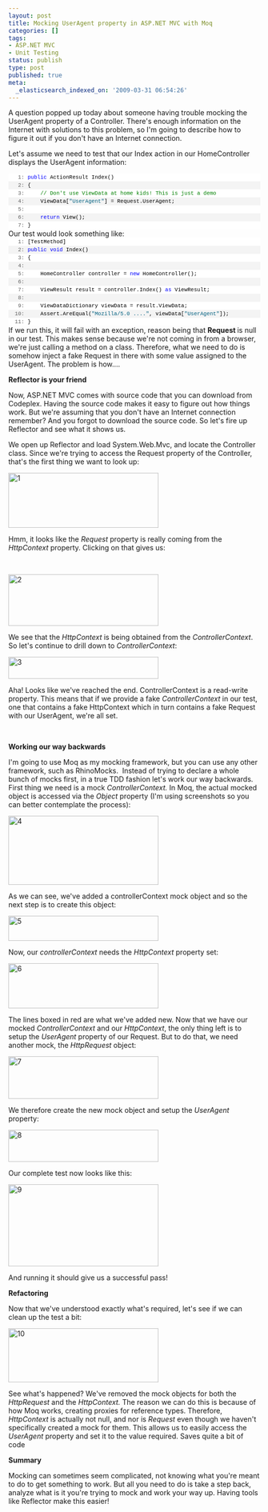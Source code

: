 ```yaml
---
layout: post
title: Mocking UserAgent property in ASP.NET MVC with Moq
categories: []
tags:
- ASP.NET MVC
- Unit Testing
status: publish
type: post
published: true
meta:
  _elasticsearch_indexed_on: '2009-03-31 06:54:26'
---
```

A question popped up today about someone having trouble mocking the UserAgent property of a Controller. There's enough information on the Internet with solutions to this problem, so I'm going to describe how to figure it out if you don't have an Internet connection.

Let's assume we need to test that our Index action in our HomeController displays the UserAgent information:
<div>
<div style="font-size:8pt;overflow:visible;width:100%;color:black;line-height:12pt;font-family:consolas, 'Courier New', courier, monospace;background-color:#f4f4f4;border-style:none;padding:0;">
<pre style="font-size:8pt;overflow:visible;width:100%;color:black;line-height:12pt;font-family:consolas, 'Courier New', courier, monospace;background-color:white;border-style:none;margin:0;padding:0;"><span style="color:#606060;">   1:</span> <span style="color:#0000ff;">public</span> ActionResult Index()</pre>
<pre style="font-size:8pt;overflow:visible;width:100%;color:black;line-height:12pt;font-family:consolas, 'Courier New', courier, monospace;background-color:#f4f4f4;border-style:none;margin:0;padding:0;"><span style="color:#606060;">   2:</span> {</pre>
<pre style="font-size:8pt;overflow:visible;width:100%;color:black;line-height:12pt;font-family:consolas, 'Courier New', courier, monospace;background-color:white;border-style:none;margin:0;padding:0;"><span style="color:#606060;">   3:</span>     <span style="color:#008000;">// Don't use ViewData at home kids! This is just a demo</span></pre>
<pre style="font-size:8pt;overflow:visible;width:100%;color:black;line-height:12pt;font-family:consolas, 'Courier New', courier, monospace;background-color:#f4f4f4;border-style:none;margin:0;padding:0;"><span style="color:#606060;">   4:</span>     ViewData[<span style="color:#006080;">"UserAgent"</span>] = Request.UserAgent;</pre>
<pre style="font-size:8pt;overflow:visible;width:100%;color:black;line-height:12pt;font-family:consolas, 'Courier New', courier, monospace;background-color:white;border-style:none;margin:0;padding:0;"><span style="color:#606060;">   5:</span></pre>
<pre style="font-size:8pt;overflow:visible;width:100%;color:black;line-height:12pt;font-family:consolas, 'Courier New', courier, monospace;background-color:#f4f4f4;border-style:none;margin:0;padding:0;"><span style="color:#606060;">   6:</span>     <span style="color:#0000ff;">return</span> View();</pre>
<pre style="font-size:8pt;overflow:visible;width:100%;color:black;line-height:12pt;font-family:consolas, 'Courier New', courier, monospace;background-color:white;border-style:none;margin:0;padding:0;"><span style="color:#606060;">   7:</span> }</pre>
</div>
</div>
Our test would look something like:
<div>
<div style="font-size:8pt;overflow:visible;width:100%;color:black;line-height:12pt;font-family:consolas, 'Courier New', courier, monospace;background-color:#f4f4f4;border-style:none;padding:0;">
<pre style="font-size:8pt;overflow:visible;width:100%;color:black;line-height:12pt;font-family:consolas, 'Courier New', courier, monospace;background-color:white;border-style:none;margin:0;padding:0;"><span style="color:#606060;">   1:</span> [TestMethod]</pre>
<pre style="font-size:8pt;overflow:visible;width:100%;color:black;line-height:12pt;font-family:consolas, 'Courier New', courier, monospace;background-color:#f4f4f4;border-style:none;margin:0;padding:0;"><span style="color:#606060;">   2:</span> <span style="color:#0000ff;">public</span> <span style="color:#0000ff;">void</span> Index()</pre>
<pre style="font-size:8pt;overflow:visible;width:100%;color:black;line-height:12pt;font-family:consolas, 'Courier New', courier, monospace;background-color:white;border-style:none;margin:0;padding:0;"><span style="color:#606060;">   3:</span> {</pre>
<pre style="font-size:8pt;overflow:visible;width:100%;color:black;line-height:12pt;font-family:consolas, 'Courier New', courier, monospace;background-color:#f4f4f4;border-style:none;margin:0;padding:0;"><span style="color:#606060;">   4:</span></pre>
<pre style="font-size:8pt;overflow:visible;width:100%;color:black;line-height:12pt;font-family:consolas, 'Courier New', courier, monospace;background-color:white;border-style:none;margin:0;padding:0;"><span style="color:#606060;">   5:</span>     HomeController controller = <span style="color:#0000ff;">new</span> HomeController();</pre>
<pre style="font-size:8pt;overflow:visible;width:100%;color:black;line-height:12pt;font-family:consolas, 'Courier New', courier, monospace;background-color:#f4f4f4;border-style:none;margin:0;padding:0;"><span style="color:#606060;">   6:</span></pre>
<pre style="font-size:8pt;overflow:visible;width:100%;color:black;line-height:12pt;font-family:consolas, 'Courier New', courier, monospace;background-color:white;border-style:none;margin:0;padding:0;"><span style="color:#606060;">   7:</span>     ViewResult result = controller.Index() <span style="color:#0000ff;">as</span> ViewResult;</pre>
<pre style="font-size:8pt;overflow:visible;width:100%;color:black;line-height:12pt;font-family:consolas, 'Courier New', courier, monospace;background-color:#f4f4f4;border-style:none;margin:0;padding:0;"><span style="color:#606060;">   8:</span></pre>
<pre style="font-size:8pt;overflow:visible;width:100%;color:black;line-height:12pt;font-family:consolas, 'Courier New', courier, monospace;background-color:white;border-style:none;margin:0;padding:0;"><span style="color:#606060;">   9:</span>     ViewDataDictionary viewData = result.ViewData;</pre>
<pre style="font-size:8pt;overflow:visible;width:100%;color:black;line-height:12pt;font-family:consolas, 'Courier New', courier, monospace;background-color:#f4f4f4;border-style:none;margin:0;padding:0;"><span style="color:#606060;">  10:</span>     Assert.AreEqual(<span style="color:#006080;">"Mozilla/5.0 ...."</span>, viewData[<span style="color:#006080;">"UserAgent"</span>]);</pre>
<pre style="font-size:8pt;overflow:visible;width:100%;color:black;line-height:12pt;font-family:consolas, 'Courier New', courier, monospace;background-color:white;border-style:none;margin:0;padding:0;"><span style="color:#606060;">  11:</span> }</pre>
</div>
</div>
If we run this, it will fail with an exception, reason being that <strong>Request </strong>is null in our test. This makes sense because we're not coming in from a browser, we're just calling a method on a class. Therefore, what we need to do is somehow inject a fake Request in there with some value assigned to the UserAgent. The problem is how....

<strong>Reflector is your friend</strong>

Now, ASP.NET MVC comes with source code that you can download from Codeplex. Having the source code makes it easy to figure out how things work. But we're assuming that you don't have an Internet connection remember? And you forgot to download the source code. So let's fire up Reflector and see what it shows us.

We open up Reflector and load System.Web.Mvc, and locate the Controller class. Since we're trying to access the Request property of the Controller, that's the first thing we want to look up:

<a href="http://hadihariri.com/2009/03/31/mocking-useragent-property-in-asp-net-mvc-with-moq/1-3/" rel="attachment wp-att-2811"><img class="alignleft size-medium wp-image-2811" alt="1" src="http://hhariri.files.wordpress.com/2009/03/11.png?w=300" height="110" width="300" /></a>

Hmm, it looks like the <em>Request</em> property is really coming from the <em>HttpContext</em> property. Clicking on that gives us:

&nbsp;

<a href="http://hadihariri.com/2009/03/31/mocking-useragent-property-in-asp-net-mvc-with-moq/2-2/" rel="attachment wp-att-2802"><img class="alignleft size-medium wp-image-2802" alt="2" src="http://hhariri.files.wordpress.com/2009/03/2.png?w=300" height="103" width="300" /></a>

We see that the <em>HttpContext </em>is being obtained from the <em>ControllerContext</em>. So let's continue to drill down to <em>ControllerContext</em>:

<a href="http://hadihariri.com/2009/03/31/mocking-useragent-property-in-asp-net-mvc-with-moq/3-2/" rel="attachment wp-att-2803"><img class="alignleft size-medium wp-image-2803" alt="3" src="http://hhariri.files.wordpress.com/2009/03/3.png?w=300" height="44" width="300" /></a>

Aha! Looks like we've reached the end. ControllerContext is a read-write property. This means that if we provide a fake <em>ControllerContext </em>in our test, one that contains a fake HttpContext which in turn contains a fake Request with our UserAgent, we're all set.

&nbsp;

<strong>Working our way backwards</strong>

I'm going to use Moq as my mocking framework, but you can use any other framework, such as RhinoMocks.  Instead of trying to declare a whole bunch of mocks first, in a true TDD fashion let's work our way backwards. First thing we need is a mock <em>ControllerContext. </em>In Moq, the actual mocked object is accessed via the <em>Object </em>property (I'm using screenshots so you can better contemplate the process):

<a href="http://hadihariri.com/2009/03/31/mocking-useragent-property-in-asp-net-mvc-with-moq/4-2/" rel="attachment wp-att-2804"><img class="alignleft size-medium wp-image-2804" alt="4" src="http://hhariri.files.wordpress.com/2009/03/4.png?w=300" height="138" width="300" /></a>

As we can see, we've added a controllerContext mock object and so the next step is to create this object:

<a href="http://hadihariri.com/2009/03/31/mocking-useragent-property-in-asp-net-mvc-with-moq/5-2/" rel="attachment wp-att-2805"><img class="alignleft size-medium wp-image-2805" alt="5" src="http://hhariri.files.wordpress.com/2009/03/5.png?w=300" height="50" width="300" /></a>

Now, our <em>controllerContext</em> needs the <em>HttpContext </em>property set:

<a href="http://hadihariri.com/2009/03/31/mocking-useragent-property-in-asp-net-mvc-with-moq/6-2/" rel="attachment wp-att-2806"><img class="alignleft size-medium wp-image-2806" alt="6" src="http://hhariri.files.wordpress.com/2009/03/6.png?w=300" height="90" width="300" /></a>

The lines boxed in red are what we've added new. Now that we have our mocked <em>ControllerContext</em> and our <em>HttpContext</em>, the only thing left is to setup the <em>UserAgent</em> property of our Request. But to do that, we need another mock, the <em>HttpRequest </em>object:

<a href="http://hadihariri.com/2009/03/31/mocking-useragent-property-in-asp-net-mvc-with-moq/7-2/" rel="attachment wp-att-2807"><img class="alignleft size-medium wp-image-2807" alt="7" src="http://hhariri.files.wordpress.com/2009/03/7.png?w=300" height="85" width="300" /></a>

We therefore create the new mock object and setup the <em>UserAgent </em>property:

<a href="http://hadihariri.com/2009/03/31/mocking-useragent-property-in-asp-net-mvc-with-moq/attachment/8/" rel="attachment wp-att-2808"><img class="alignleft size-medium wp-image-2808" alt="8" src="http://hhariri.files.wordpress.com/2009/03/8.png?w=300" height="64" width="300" /></a>

Our complete test now looks like this:

<a href="http://hadihariri.com/2009/03/31/mocking-useragent-property-in-asp-net-mvc-with-moq/attachment/9/" rel="attachment wp-att-2809"><img class="alignleft size-medium wp-image-2809" alt="9" src="http://hhariri.files.wordpress.com/2009/03/9.png?w=300" height="164" width="300" /></a>

And running it should give us a successful pass!

<strong>Refactoring</strong>

Now that we've understood exactly what's required, let's see if we can clean up the test a bit:

<a href="http://hadihariri.com/2009/03/31/mocking-useragent-property-in-asp-net-mvc-with-moq/attachment/10/" rel="attachment wp-att-2810"><img class="alignleft size-medium wp-image-2810" alt="10" src="http://hhariri.files.wordpress.com/2009/03/10.png?w=300" height="108" width="300" /></a>

See what's happened? We've removed the mock objects for both the <em>HttpRequest </em>and the <em>HttpContext. </em>The reason we can do this is because of how Moq works, creating proxies for reference types. Therefore, <em>HttpContext </em>is actually not null, and nor is <em>Request</em> even though we haven't specifically created a mock for them. This allows us to easily access the <em>UserAgent </em>property and set it to the value required. Saves quite a bit of code

<strong>Summary</strong>

Mocking can sometimes seem complicated, not knowing what you're meant to do to get something to work. But all you need to do is take a step back, analyze what is it you're trying to mock and work your way up. Having tools like Reflector make this easier!
